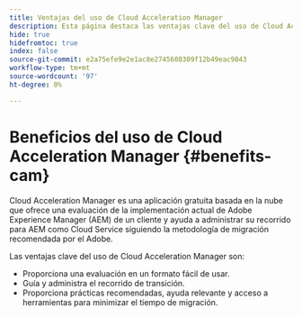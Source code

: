 ```yaml
---
title: Ventajas del uso de Cloud Acceleration Manager
description: Esta página destaca las ventajas clave del uso de Cloud Acceleration Manager.
hide: true
hidefromtoc: true
index: false
source-git-commit: e2a75efe9e2e1ac8e2745608309f12b49eac9843
workflow-type: tm+mt
source-wordcount: '97'
ht-degree: 0%

---
```



# Beneficios del uso de Cloud Acceleration Manager {#benefits-cam}

Cloud Acceleration Manager es una aplicación gratuita basada en la nube que ofrece una evaluación de la implementación actual de Adobe Experience Manager (AEM) de un cliente y ayuda a administrar su recorrido para AEM como Cloud Service siguiendo la metodología de migración recomendada por el Adobe.

Las ventajas clave del uso de Cloud Acceleration Manager son:

* Proporciona una evaluación en un formato fácil de usar.
* Guía y administra el recorrido de transición.
* Proporciona prácticas recomendadas, ayuda relevante y acceso a herramientas para minimizar el tiempo de migración.